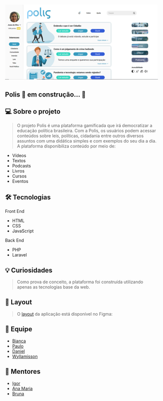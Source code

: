 <h1 align ="center">
    <img src="./resources/assets/site-photo.png" alt="Imagem do Site" title="#ninkasisum"></img>
</h1>


 
## Polis 🚀 em construção... 🚧

## 💻 Sobre o projeto

> O projeto Polis é uma plataforma gamificada que irá democratizar a educação política brasileira. Com a Polis, os usuários podem acessar conteúdos sobre leis, políticas, cidadania entre outros diversos assuntos com uma didática simples e com exemplos do seu dia a dia. A plataforma disponibiliza conteúdo por meio de:

- Vídeos
- Textos
- Podcasts 
- Livros
- Cursos
- Eventos

## 🛠 Tecnologias

Front End

- HTML
- CSS
- JavaScript

Back End

- PHP
- Laravel

## 💡 Curiosidades

> Como prova de conceito, a plataforma foi construída utilizando apenas as tecnologias base da web.

## 🎨 Layout
> O [layout](https://www.figma.com/file/AIMZEOqBeEXrg43owocZ4I/Polis-Prototipo) da aplicação está disponível no Figma:

## 🤖 Equipe
- [Bianca](https://github.com/bkkater)
- [Paulo](https://www.linkedin.com/in/paulodocarmo/)
- [Daniel](https://github.com/danitw)
- [Wyllamisson](https://www.linkedin.com/in/wyllamisson/)

## 📏 Mentores
- [Igor](https://www.linkedin.com/in/igor-arnaldo-de-alencar-5219b014b/)
- [Ana Maria](https://www.linkedin.com/in/ana-maria-vianna-9035b2165/)
- [Bruna](http://buscatextual.cnpq.br/buscatextual/visualizacv.do?id=K8038908U8)




